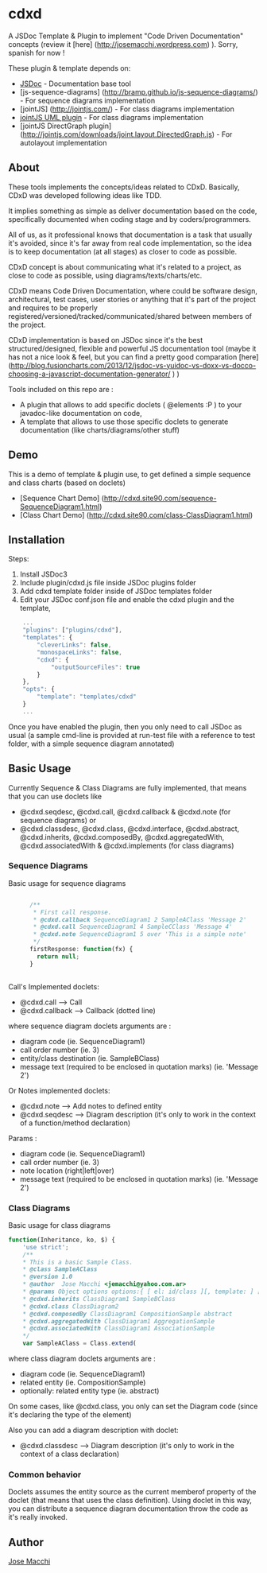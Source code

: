 cdxd
====

A JSDoc Template &amp; Plugin to implement "Code Driven <X> Documentation" concepts (review it [here] (http://josemacchi.wordpress.com) ). Sorry, spanish for now !

These plugin & template depends on:
* [JSDoc](https://github.com/jsdoc3/jsdoc) - Documentation base tool
* [js-sequence-diagrams] (http://bramp.github.io/js-sequence-diagrams/) - For sequence diagrams implementation
* [jointJS] (http://jointjs.com/) - For class diagrams implementation
* [jointJS UML plugin](http://jointjs.com/downloads/joint.shapes.uml.js) - For class diagrams implementation
* [jointJS DirectGraph plugin] (http://jointjs.com/downloads/joint.layout.DirectedGraph.js) - For autolayout implementation


## About

These tools implements the concepts/ideas related to CDxD. Basically, CDxD was developed following ideas like TDD.

It implies something as simple as deliver documentation based on the code, specifically documented when coding stage and by coders/programmers.
 
All of us, as it professional knows that documentation is a task that usually it's avoided, since it's far away from real code implementation, so the idea is to keep documentation (at all stages) as closer to code as possible.

CDxD concept is about communicating what it's related to a project, as close to code as possible, using diagrams/texts/charts/etc. 

CDxD means Code Driven <x> Documentation, where <x> could be software design, architectural, test cases, user stories or anything that it's part of the project and requires to be properly registered/versioned/tracked/communicated/shared between members of the project.

CDxD implementation is based on JSDoc since it's the best structured/designed, flexible and powerful JS documentation tool (maybe it has not a nice look & feel, but you can find a pretty good comparation [here] (http://blog.fusioncharts.com/2013/12/jsdoc-vs-yuidoc-vs-doxx-vs-docco-choosing-a-javascript-documentation-generator/ ) )

Tools included on this repo are :
* A plugin that allows to add specific doclets ( @elements :P ) to your javadoc-like documentation on code,
* A template that allows to use those specific doclets to generate documentation (like charts/diagrams/other stuff)

## Demo

This is a demo of template & plugin use, to get defined a simple sequence and class charts (based on doclets)

* [Sequence Chart Demo] (http://cdxd.site90.com/sequence-SequenceDiagram1.html)
* [Class Chart Demo] (http://cdxd.site90.com/class-ClassDiagram1.html)

## Installation

Steps:

1. Install JSDoc3 
2. Include plugin/cdxd.js file inside JSDoc plugins folder
3. Add cdxd template folder inside of JSDoc templates folder
4. Edit your JSDoc conf.json file and enable the cdxd plugin and the template,   

```javascript
    ...
    "plugins": ["plugins/cdxd"],
    "templates": {
        "cleverLinks": false,
        "monospaceLinks": false,
        "cdxd": {
            "outputSourceFiles": true
        }
    },
	"opts": {
		"template": "templates/cdxd"
	}
	...
```

Once you have enabled the plugin, then you only need to call JSDoc as usual 
(a sample cmd-line is provided at run-test file with a reference to test folder, with a simple sequence diagram annotated)

## Basic Usage

Currently Sequence & Class Diagrams are fully implemented, that means that you can use doclets like

* @cdxd.seqdesc, @cdxd.call, @cdxd.callback & @cdxd.note (for sequence diagrams) or 
* @cdxd.classdesc, @cdxd.class, @cdxd.interface, @cdxd.abstract, @cdxd.inherits, @cdxd.composedBy, @cdxd.aggregatedWith, @cdxd.associatedWith & @cdxd.implements (for class diagrams)

### Sequence Diagrams

Basic usage for sequence diagrams 

```javascript

      /**
       * First call response.
	   * @cdxd.callback SequenceDiagram1 2 SampleAClass 'Message 2'
	   * @cdxd.call SequenceDiagram1 4 SampleCClass 'Message 4'
	   * @cdxd.note SequenceDiagram1 5 over 'This is a simple note'
       */
      firstResponse: function(fx) {
        return null;
      }
	  
```

Call's Implemented doclets:
* @cdxd.call --> Call
* @cdxd.callback --> Callback (dotted line)

where sequence diagram doclets arguments are :

* diagram code (ie. SequenceDiagram1)
* call order number  (ie. 3)
* entity/class destination  (ie. SampleBClass)
* message text (required to be enclosed in quotation marks) (ie. 'Message 2')

Or Notes implemented doclets:
* @cdxd.note --> Add notes to defined entity 
* @cdxd.seqdesc --> Diagram description (it's only to work in the context of a function/method declaration)

Params :
* diagram code (ie. SequenceDiagram1)
* call order number  (ie. 3)
* note location  (right|left|over)
* message text (required to be enclosed in quotation marks) (ie. 'Message 2')


### Class Diagrams

Basic usage for class diagrams

```javascript
function(Inheritance, ko, $) {
    'use strict';
    /**
    * This is a basic Sample Class.
	* @class SampleAClass
    * @version 1.0
    * @author  Jose Macchi <jemacchi@yahoo.com.ar>
    * @params Object options options:{ [ el: id/class ][, template: ] [, effects: {...}]  } -> effects: jQuery UI effects.
	* @cdxd.inherits ClassDiagram1 SampleBClass
	* @cdxd.class ClassDiagram2
    * @cdxd.composedBy ClassDiagram1 CompositionSample abstract
	* @cdxd.aggregatedWith ClassDiagram1 AggregationSample	
	* @cdxd.associatedWith ClassDiagram1 AssociationSample	
    */
    var SampleAClass = Class.extend(
```

where class diagram doclets arguments are :
* diagram code (ie. SequenceDiagram1)
* related entity  (ie. CompositionSample)
* optionally: related entity type  (ie. abstract)

On some cases, like @cdxd.class, you only can set the Diagram code (since it's declaring the type of the element)

Also you can add a diagram description with doclet:

* @cdxd.classdesc --> Diagram description (it's only to work in the context of a class declaration)

### Common behavior

Doclets assumes the entity source as the current memberof property of the doclet (that means that uses the class definition).
Using doclet in this way, you can distribute a sequence diagram documentation throw the code as it's really invoked.

## Author

[Jose Macchi](https://github.com/jemacchi)
